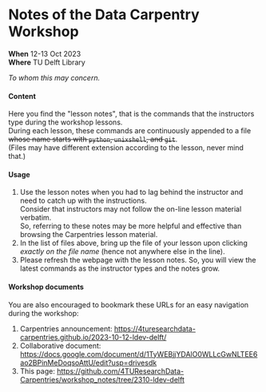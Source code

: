 # Notes of the Data Carpentry Workshop 

**When** 12-13 Oct 2023  
**Where** TU Delft Library

_To whom this may concern._

#### Content

Here you find the "lesson notes", that is the commands that the instructors type during the workshop lessons.  
During each lesson, these commands are continuously appended to a file ~~whose name starts with `python`, `unixshell`, and `git`~~.  
(Files may have different extension according to the lesson, never mind that.)

#### Usage

1. Use the lesson notes when you had to lag behind the instructor and need to catch up with the instructions.  
Consider that instructors may not follow the on-line lesson material verbatim.  
So, referring to these notes may be more helpful and effective than browsing the Carpentries lesson material.  
2. In the list of files above, bring up the file of your lesson upon clicking _exactly on the file name_ (hence not anywhere else in the line).  
3. Please refresh the webpage with the lesson notes. So, you will view the latest commands as the instructor types and the notes grow.

#### Workshop documents
You are also encouraged to bookmark these URLs for an easy navigation during the workshop:

1. Carpentries announcement: https://4turesearchdata-carpentries.github.io/2023-10-12-ldev-delft/
2. Collaborative document:  https://docs.google.com/document/d/1TyWEBjjYDAlO0WLLcGwNLTEE6ao2BPinMeDoqsoAttU/edit?usp=drivesdk
3. This page: https://github.com/4TUResearchData-Carpentries/workshop_notes/tree/2310-ldev-delft


